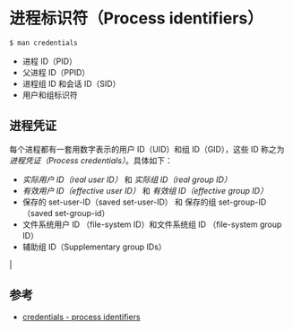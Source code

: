 # 进程标识符（Process identifiers）

```sh
$ man credentials
```

* 进程 ID（PID）
* 父进程 ID（PPID）
* 进程组 ID 和会话 ID（SID）
* 用户和组标识符

## 进程凭证

每个进程都有一套用数字表示的用户 ID（UID）和组 ID（GID），这些 ID 称之为 _进程凭证（Process credentials）_。具体如下：

* _实际用户 ID（real user ID）_ 和 _实际组 ID（real group ID）_
* _有效用户 ID（effective user ID）_ 和 _有效组 ID（effective group ID）_
* 保存的 set-user-ID（saved set-user-ID） 和 保存的组 set-group-ID（saved set-group-id）
* 文件系统用户 ID （file-system ID）和文件系统组 ID （file-system group ID）
* 辅助组 ID（Supplementary group IDs）

| 

## 参考

* [credentials - process identifiers](http://man7.org/linux/man-pages/man7/credentials.7.html)

